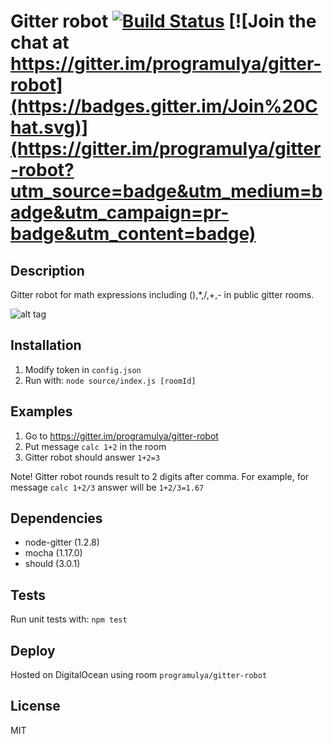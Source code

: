# Gitter robot [![Build Status](https://travis-ci.org/programulya/gitter-robot.svg?branch=master)](https://travis-ci.org/programulya/gitter-robot) [![Join the chat at https://gitter.im/programulya/gitter-robot](https://badges.gitter.im/Join%20Chat.svg)](https://gitter.im/programulya/gitter-robot?utm_source=badge&utm_medium=badge&utm_campaign=pr-badge&utm_content=badge)

## Description

Gitter robot for math expressions including (),*,/,+,- in public gitter rooms.

![alt tag](https://s-media-cache-ak0.pinimg.com/236x/c9/65/f4/c965f46a96eb3f324f63c0127d06172e.jpg)

## Installation

1. Modify token in `config.json`
2. Run with: `node source/index.js [roomId]`

## Examples

1. Go to https://gitter.im/programulya/gitter-robot
2. Put message `calc 1+2` in the room
3. Gitter robot should answer `1+2=3`

Note! Gitter robot rounds result to 2 digits after comma. 
For example, for message `calc 1+2/3` answer will be `1+2/3=1.67`

## Dependencies

- node-gitter (1.2.8)
- mocha (1.17.0)
- should (3.0.1)

## Tests

Run unit tests with: `npm test`

## Deploy

Hosted on DigitalOcean using room `programulya/gitter-robot`

## License

MIT
